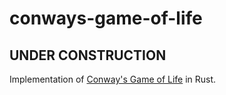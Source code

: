 # conways-game-of-life

## UNDER CONSTRUCTION

Implementation of [Conway's Game of Life](https://en.wikipedia.org/wiki/Conway%27s_Game_of_Life) in Rust.

